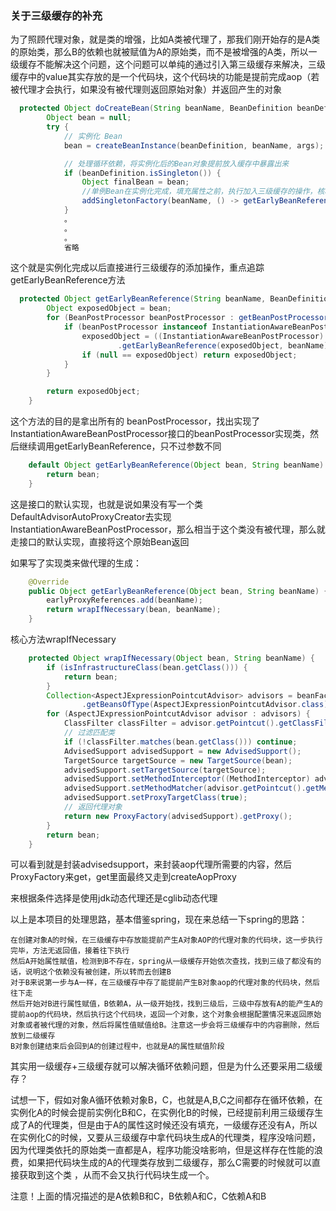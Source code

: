 ### 关于三级缓存的补充

为了照顾代理对象，就是类的增强，比如A类被代理了，那我们刚开始存的是A类的原始类，那么B的依赖也就被赋值为A的原始类，而不是被增强的A类，所以一级缓存不能解决这个问题，这个问题可以单纯的通过引入第三级缓存来解决，三级缓存中的value其实存放的是一个代码块，这个代码块的功能是提前完成aop（若被代理才会执行，如果没有被代理则返回原始对象）并返回产生的对象

~~~java
  protected Object doCreateBean(String beanName, BeanDefinition beanDefinition, Object[] args) {
        Object bean = null;
        try {
            // 实例化 Bean
            bean = createBeanInstance(beanDefinition, beanName, args);

            // 处理循环依赖，将实例化后的Bean对象提前放入缓存中暴露出来
            if (beanDefinition.isSingleton()) {
                Object finalBean = bean;
                //单例Bean在实例化完成，填充属性之前，执行加入三级缓存的操作，核心就是这个lambda表达式中的代码块
                addSingletonFactory(beanName, () -> getEarlyBeanReference(beanName, beanDefinition, finalBean));
            }
            。
            。
            。
            省略    
~~~

这个就是实例化完成以后直接进行三级缓存的添加操作，重点追踪getEarlyBeanReference方法

~~~java
  protected Object getEarlyBeanReference(String beanName, BeanDefinition beanDefinition, Object bean) {
        Object exposedObject = bean;
        for (BeanPostProcessor beanPostProcessor : getBeanPostProcessors()) {
            if (beanPostProcessor instanceof InstantiationAwareBeanPostProcessor) {
                exposedObject = ((InstantiationAwareBeanPostProcessor) beanPostProcessor)
                        .getEarlyBeanReference(exposedObject, beanName);
                if (null == exposedObject) return exposedObject;
            }
        }

        return exposedObject;
    }
~~~

这个方法的目的是拿出所有的 beanPostProcessor，找出实现了InstantiationAwareBeanPostProcessor接口的beanPostProcessor实现类，然后继续调用getEarlyBeanReference，只不过参数不同

~~~java
    default Object getEarlyBeanReference(Object bean, String beanName) {
        return bean;
    }
~~~

这是接口的默认实现，也就是说如果没有写一个类DefaultAdvisorAutoProxyCreator去实现InstantiationAwareBeanPostProcessor，那么相当于这个类没有被代理，那么就走接口的默认实现，直接将这个原始Bean返回

如果写了实现类来做代理的生成：

~~~java
    @Override
    public Object getEarlyBeanReference(Object bean, String beanName) {
        earlyProxyReferences.add(beanName);
        return wrapIfNecessary(bean, beanName);
    }
~~~

核心方法wrapIfNecessary

~~~java
    protected Object wrapIfNecessary(Object bean, String beanName) {
        if (isInfrastructureClass(bean.getClass())) {
            return bean;
        }
        Collection<AspectJExpressionPointcutAdvisor> advisors = beanFactory
                .getBeansOfType(AspectJExpressionPointcutAdvisor.class).values();
        for (AspectJExpressionPointcutAdvisor advisor : advisors) {
            ClassFilter classFilter = advisor.getPointcut().getClassFilter();
            // 过滤匹配类
            if (!classFilter.matches(bean.getClass())) continue;
            AdvisedSupport advisedSupport = new AdvisedSupport();
            TargetSource targetSource = new TargetSource(bean);
            advisedSupport.setTargetSource(targetSource);
            advisedSupport.setMethodInterceptor((MethodInterceptor) advisor.getAdvice());
            advisedSupport.setMethodMatcher(advisor.getPointcut().getMethodMatcher());
            advisedSupport.setProxyTargetClass(true);
            // 返回代理对象
            return new ProxyFactory(advisedSupport).getProxy();
        }
        return bean;
    }
~~~

可以看到就是封装advisedsupport，来封装aop代理所需要的内容，然后ProxyFactory来get，get里面最终又走到createAopProxy

来根据条件选择是使用jdk动态代理还是cglib动态代理

以上是本项目的处理思路，基本借鉴spring，现在来总结一下spring的思路：

~~~wiki
在创建对象A的时候，在三级缓存中存放能提前产生A对象AOP的代理对象的代码块，这一步执行完毕，方法无返回值，接着往下执行
然后A开始属性赋值，检测到B不存在，spring从一级缓存开始依次查找，找到三级了都没有的话，说明这个依赖没有被创建，所以转而去创建B
对于B来说第一步与A一样，在三级缓存中存了能提前产生B对象aop的代理对象的代码块，然后往下走
然后开始对B进行属性赋值，B依赖A，从一级开始找，找到三级后，三级中存放有A的能产生A的提前aop的代码块，然后执行这个代码块，返回一个对象，这个对象会根据配置情况来返回原始对象或者被代理的对象，然后将属性值赋值给B。注意这一步会将三级缓存中的内容删除，然后放到二级缓存
B对象创建结束后会回到A的创建过程中，也就是A的属性赋值阶段
~~~

其实用一级缓存+三级缓存就可以解决循环依赖问题，但是为什么还要采用二级缓存？

试想一下，假如对象A循环依赖对象B，C，也就是A,B,C之间都存在循环依赖，在实例化A的时候会提前实例化B和C，在实例化B的时候，已经提前利用三级缓存生成了A的代理类，但是由于A的属性这时候还没有填充，一级缓存还没有A，所以在实例化C的时候，又要从三级缓存中拿代码块生成A的代理类，程序没啥问题，因为代理类依托的原始类一直都是A，程序功能没啥影响，但是这样存在性能的浪费，如果把代码块生成的A的代理类存放到二级缓存，那么C需要的时候就可以直接获取到这个类 ，从而不会又执行代码块生成一个。

注意！上面的情况描述的是A依赖B和C，B依赖A和C，C依赖A和B

